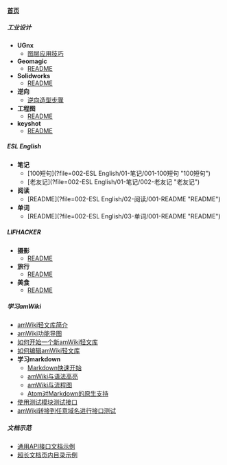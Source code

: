
#### [首页](?file=首页 "返回首页")

##### 工业设计
- **UGnx**
    - [图层应用技巧](?file=001-工业设计/01-UGnx/001-图层应用技巧 "图层应用技巧")
- **Geomagic**
    - [README](?file=001-工业设计/02-Geomagic/001-README "README")
- **Solidworks**
    - [README](?file=001-工业设计/03-Solidworks/001-README "README")
- **逆向**
    - [逆向造型步骤](?file=001-工业设计/04-逆向/001-逆向造型步骤 "逆向造型步骤")
- **工程图**
    - [README](?file=001-工业设计/05-工程图/001-README "README")
- **keyshot**
    - [README](?file=001-工业设计/06-keyshot/001-README "README")

##### ESL English
- **笔记**
    - [100短句](?file=002-ESL English/01-笔记/001-100短句 "100短句")
    - [老友记](?file=002-ESL English/01-笔记/002-老友记 "老友记")
- **阅读**
    - [README](?file=002-ESL English/02-阅读/001-README "README")
- **单词**
    - [README](?file=002-ESL English/03-单词/001-README "README")

##### LIFHACKER
- **摄影**
    - [README](?file=003-LIFHACKER/01-摄影/001-README "README")
- **旅行**
    - [README](?file=003-LIFHACKER/02-旅行/001-README "README")
- **美食**
    - [README](?file=003-LIFHACKER/03-美食/001-README "README")

##### 学习amWiki
- [amWiki轻文库简介](?file=004-学习amWiki/01-amWiki轻文库简介 "amWiki轻文库简介")
- [amWiki功能导图](?file=004-学习amWiki/02-amWiki功能导图 "amWiki功能导图")
- [如何开始一个新amWiki轻文库](?file=004-学习amWiki/03-如何开始一个新amWiki轻文库 "如何开始一个新amWiki轻文库")
- [如何编辑amWiki轻文库](?file=004-学习amWiki/04-如何编辑amWiki轻文库 "如何编辑amWiki轻文库")
- **学习markdown**
    - [Markdown快速开始](?file=004-学习amWiki/05-学习markdown/01-Markdown快速开始 "Markdown快速开始")
    - [amWiki与语法高亮](?file=004-学习amWiki/05-学习markdown/02-amWiki与语法高亮 "amWiki与语法高亮")
    - [amWiki与流程图](?file=004-学习amWiki/05-学习markdown/03-amWiki与流程图 "amWiki与流程图")
    - [Atom对Markdown的原生支持](?file=004-学习amWiki/05-学习markdown/05-Atom对Markdown的原生支持 "Atom对Markdown的原生支持")
- [使用测试模块测试接口](?file=004-学习amWiki/06-使用测试模块测试接口 "使用测试模块测试接口")
- [amWiki转接到任意域名进行接口测试](?file=004-学习amWiki/07-amWiki转接到任意域名进行接口测试 "amWiki转接到任意域名进行接口测试")

##### 文档示范
- [通用API接口文档示例](?file=005-文档示范/001-通用API接口文档示例 "通用API接口文档示例")
- [超长文档页内目录示例](?file=005-文档示范/002-超长文档页内目录示例 "超长文档页内目录示例")
